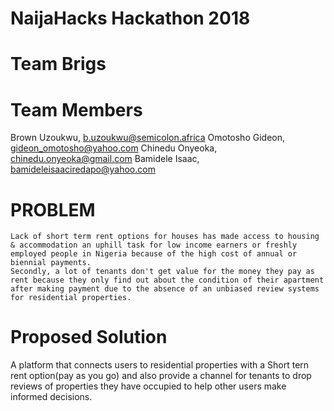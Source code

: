 # NaijaHacks Hackathon 2018

# Team Brigs

# Team Members
  Brown Uzoukwu,
  b.uzoukwu@semicolon.africa
  Omotosho Gideon,
  gideon_omotosho@yahoo.com
  Chinedu Onyeoka,
  chinedu.onyeoka@gmail.com
  Bamidele Isaac,
  bamideleisaaciredapo@yahoo.com

# PROBLEM
	Lack of short term rent options for houses has made access to housing & accommodation an uphill task for low income earners or freshly employed people in Nigeria because of the high cost of annual or biennial payments. 
	Secondly, a lot of tenants don't get value for the money they pay as rent because they only find out about the condition of their apartment after making payment due to the absence of an unbiased review systems for residential properties.

# Proposed Solution
A platform that connects users to residential properties with a Short tern rent option(pay as you go) and also provide a channel for tenants to drop reviews of properties they have occupied to help other users make informed decisions.
